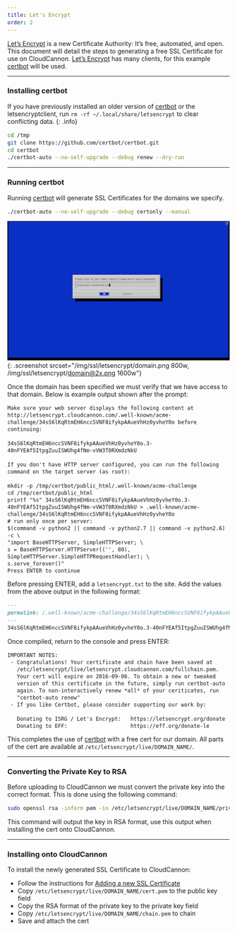 ```yaml
---
title: Let's Encrypt
order: 2
---
```


[Let’s Encrypt](https://letsencrypt.org/) is a new Certificate Authority: It’s free, automated, and open. This document will detail the steps to generating a free SSL Certificate for use on CloudCannon. [Let’s Encrypt](https://letsencrypt.org/) has many clients, for this example [certbot](https://certbot.eff.org/about/) will be used.

---

### Installing certbot

If you have previously installed an older version of [certbot](https://certbot.eff.org/about/) or the letsencryptclient, run `rm -rf ~/.local/share/letsencrypt` to clear conflicting data.
{: .info}

~~~bash
cd /tmp
git clone https://github.com/certbot/certbot.git
cd certbot
./certbot-auto --no-self-upgrade --debug renew --dry-run
~~~

---

### Running certbot

Running [certbot](https://certbot.eff.org/about/) will generate SSL Certificates for the domains we specify.

~~~bash
./certbot-auto --no-self-upgrade --debug certonly --manual
~~~

![Choosing the domain name](/img/ssl/letsencrypt/domain.png){: .screenshot srcset="/img/ssl/letsencrypt/domain.png 800w, /img/ssl/letsencrypt/domain@2x.png 1600w"}

Once the domain has been specified we must verify that we have access to that domain. Below is example output shown after the prompt:

~~~
Make sure your web server displays the following content at
http://letsencrypt.cloudcannon.com/.well-known/acme-challenge/34sS6lKqRtmEH6nccSVNF8ifykpAAueVhHz0yvheY0o before continuing:

34sS6lKqRtmEH6nccSVNF8ifykpAAueVhHz0yvheY0o.3-40nFYEAf5ItpgZuuISWUhg4fNm-vVW3T0RXmdzNkU

If you don't have HTTP server configured, you can run the following
command on the target server (as root):

mkdir -p /tmp/certbot/public_html/.well-known/acme-challenge
cd /tmp/certbot/public_html
printf "%s" 34sS6lKqRtmEH6nccSVNF8ifykpAAueVhHz0yvheY0o.3-40nFYEAf5ItpgZuuISWUhg4fNm-vVW3T0RXmdzNkU > .well-known/acme-challenge/34sS6lKqRtmEH6nccSVNF8ifykpAAueVhHz0yvheY0o
# run only once per server:
$(command -v python2 || command -v python2.7 || command -v python2.6) -c \
"import BaseHTTPServer, SimpleHTTPServer; \
s = BaseHTTPServer.HTTPServer(('', 80), SimpleHTTPServer.SimpleHTTPRequestHandler); \
s.serve_forever()"
Press ENTER to continue
~~~

Before pressing ENTER, add a `letsencrypt.txt` to the site. Add the values from the above output in the following format:

~~~markdown
---
permalink: /.well-known/acme-challenge/34sS6lKqRtmEH6nccSVNF8ifykpAAueVhHz0yvheY0o/ # Ensure the trailing slash remains
---
34sS6lKqRtmEH6nccSVNF8ifykpAAueVhHz0yvheY0o.3-40nFYEAf5ItpgZuuISWUhg4fNm-vVW3T0RXmdzNkU
~~~

Once compiled, return to the console and press ENTER:

~~~
IMPORTANT NOTES:
 - Congratulations! Your certificate and chain have been saved at
   /etc/letsencrypt/live/letsencrypt.cloudcannon.com/fullchain.pem.
   Your cert will expire on 2016-09-06. To obtain a new or tweaked
   version of this certificate in the future, simply run certbot-auto
   again. To non-interactively renew *all* of your ceriticates, run
   "certbot-auto renew"
 - If you like Certbot, please consider supporting our work by:

   Donating to ISRG / Let's Encrypt:   https://letsencrypt.org/donate
   Donating to EFF:                    https://eff.org/donate-le
~~~

This completes the use of [certbot](https://certbot.eff.org/about/) with a free cert for our domain. All parts of the cert are available at `/etc/letsencrypt/live/DOMAIN_NAME/`.

---

### Converting the Private Key to RSA

Before uploading to CloudCannon we must convert the private key into the correct format. This is done using the following command:

~~~bash
sudo openssl rsa -inform pem -in /etc/letsencrypt/live/DOMAIN_NAME/privkey.pem -outform pemsudo openssl rsa -inform
~~~

This command will output the key in RSA format, use this output when installing the cert onto CloudCannon.

---

### Installing onto CloudCannon

To install the newly generated SSL Certificate to CloudCannon:

- Follow the instructions for [Adding a new SSL Certificate](/ssl/custom-certificate/)
- Copy `/etc/letsencrypt/live/DOMAIN_NAME/cert.pem` to the public key field
- Copy the RSA format of the private key to the private key field
- Copy `/etc/letsencrypt/live/DOMAIN_NAME/chain.pem` to chain
- Save and attach the cert
